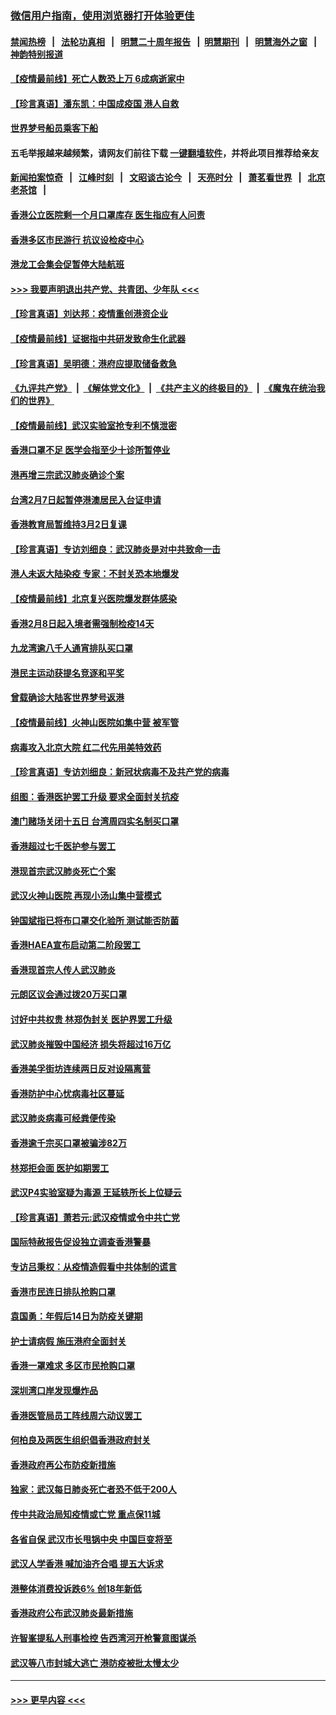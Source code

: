 ### [微信用户指南，使用浏览器打开体验更佳](https://github.com/gfw-breaker/banned-news1/blob/master/indexes/wechat-guide.md?t=0)
#### [禁闻热榜](热点新闻.md?t=0)  &nbsp;&nbsp;|&nbsp;&nbsp; [法轮功真相](https://github.com/gfw-breaker/truth/blob/master/README.md?t=0) &nbsp;&nbsp;|&nbsp;&nbsp; [明慧二十周年报告](https://github.com/gfw-breaker/mh-reports/blob/master/README.md?t=0) &nbsp;&nbsp;|&nbsp;&nbsp;[明慧期刊](https://github.com/gfw-breaker/mh-qikan) &nbsp;&nbsp;|&nbsp;&nbsp; [明慧海外之窗](https://github.com/gfw-breaker/mh-news/blob/master/README.md?t=0) &nbsp;&nbsp;|&nbsp;&nbsp; [神韵特别报道](https://github.com/gfw-breaker/mh-news/blob/master/shenyun.md?t=0)
#### [【疫情最前线】死亡人数恐上万 6成病逝家中](../pages/nsc415/n11856687.md?t=02101855) 
#### [【珍言真语】潘东凯：中国成疫国 港人自救](../pages/nsc415/n11856962.md?t=02101855) 
#### [世界梦号船员乘客下船](../pages/nsc415/n11856883.md?t=02101855) 
#### 五毛举报越来越频繁，请网友们前往下载 [一键翻墙软件](https://github.com/gfw-breaker/ssr-accounts)，并将此项目推荐给亲友
#### [新闻拍案惊奇](https://github.com/gfw-breaker/banned-news1/blob/master/pages/link4.md) &nbsp;&nbsp;|&nbsp;&nbsp; [江峰时刻](https://github.com/gfw-breaker/banned-news1/blob/master/pages/link4.md) &nbsp;&nbsp;|&nbsp;&nbsp; [文昭谈古论今](https://github.com/gfw-breaker/banned-news1/blob/master/pages/link4.md) &nbsp;&nbsp;|&nbsp;&nbsp; [天亮时分](https://github.com/gfw-breaker/banned-news1/blob/master/pages/link4.md) &nbsp;&nbsp;|&nbsp;&nbsp; [萧茗看世界](https://github.com/gfw-breaker/banned-news1/blob/master/pages/link4.md) &nbsp;&nbsp;|&nbsp;&nbsp; [北京老茶馆](https://github.com/gfw-breaker/banned-news1/blob/master/pages/link4.md) &nbsp;&nbsp;|&nbsp;&nbsp; 
#### [香港公立医院剩一个月口罩库存 医生指应有人问责](../pages/nsc415/n11856875.md?t=02101855) 
#### [香港多区市民游行 抗议设检疫中心](../pages/nsc415/n11856866.md?t=02101855) 
#### [港龙工会集会促暂停大陆航班](../pages/nsc415/n11856840.md?t=02101855) 
#### [>>> 我要声明退出共产党、共青团、少年队 <<<](https://github.com/begood0513/goodnews/blob/master/quit/letter.md) 
#### [【珍言真语】刘达邦：疫情重创港资企业](../pages/nsc415/n11854274.md?t=02101855) 
#### [【疫情最前线】证据指中共研发致命生化武器](../pages/nsc415/n11853087.md?t=02101855) 
#### [【珍言真语】吴明德：港府应提取储备救急](../pages/nsc415/n11852734.md?t=02101855) 
#### [《九评共产党》](https://github.com/begood0513/9ping.md/blob/master/README.md) &nbsp;|&nbsp; [《解体党文化》](../../../../jtdwh.md/blob/master/README.md)  &nbsp;|&nbsp; [《共产主义的终极目的》](../../../../gczydzjmd.md/blob/master/README.md) &nbsp;|&nbsp; [《魔鬼在统治我们的世界》](../../../../mgztzwmdsj.md/blob/master/README.md) 
#### [【疫情最前线】武汉实验室抢专利不慎泄密](../pages/nsc415/n11850310.md?t=02101855) 
#### [香港口罩不足 医学会指至少十诊所暂停业](../pages/nsc415/n11850301.md?t=02101855) 
#### [港再增三宗武汉肺炎确诊个案](../pages/nsc415/n11850328.md?t=02101855) 
#### [台湾2月7日起暂停港澳居民入台证申请](../pages/nsc415/n11850304.md?t=02101855) 
#### [香港教育局暂维持3月2日复课](../pages/nsc415/n11850260.md?t=02101855) 
#### [【珍言真语】专访刘细良：武汉肺炎是对中共致命一击](../pages/nsc415/n11849934.md?t=02101855) 
#### [港人未返大陆染疫 专家：不封关恐本地爆发](../pages/nsc415/n11848021.md?t=02101855) 
#### [【疫情最前线】北京复兴医院爆发群体感染](../pages/nsc415/n11847626.md?t=02101855) 
#### [香港2月8日起入境者需强制检疫14天](../pages/nsc415/n11847658.md?t=02101855) 
#### [九龙湾逾八千人通宵排队买口罩](../pages/nsc415/n11847647.md?t=02101855) 
#### [港民主运动获提名竞逐和平奖](../pages/nsc415/n11847633.md?t=02101855) 
#### [曾载确诊大陆客世界梦号返港](../pages/nsc415/n11847608.md?t=02101855) 
#### [【疫情最前线】火神山医院如集中营 被军管](../pages/nsc415/n11847524.md?t=02101855) 
#### [病毒攻入北京大院 红二代先用美特效药](../pages/nsc415/n11847427.md?t=02101855) 
#### [【珍言真语】专访刘细良：新冠状病毒不及共产党的病毒](../pages/nsc415/n11847164.md?t=02101855) 
#### [组图：香港医护罢工升级 要求全面封关抗疫](../pages/nsc415/n11844107.md?t=02101855) 
#### [澳门赌场关闭十五日 台湾周四实名制买口罩](../pages/nsc415/n11845083.md?t=02101855) 
#### [香港超过七千医护参与罢工](../pages/nsc415/n11845051.md?t=02101855) 
#### [港现首宗武汉肺炎死亡个案](../pages/nsc415/n11844998.md?t=02101855) 
#### [武汉火神山医院 再现小汤山集中营模式](../pages/nsc415/n11844763.md?t=02101855) 
#### [钟国斌指已将布口罩交化验所 测试能否防菌](../pages/nsc415/n11842783.md?t=02101855) 
#### [香港HAEA宣布启动第二阶段罢工](../pages/nsc415/n11842723.md?t=02101855) 
#### [香港现首宗人传人武汉肺炎](../pages/nsc415/n11842766.md?t=02101855) 
#### [元朗区议会通过拨20万买口罩](../pages/nsc415/n11842754.md?t=02101855) 
#### [讨好中共权贵 林郑伪封关 医护界罢工升级](../pages/nsc415/n11842359.md?t=02101855) 
#### [武汉肺炎摧毁中国经济 损失将超过16万亿](../pages/nsc415/n11839723.md?t=02101855) 
#### [香港美孚街坊连续两日反对设隔离营](../pages/nsc415/n11839962.md?t=02101855) 
#### [香港防护中心忧病毒社区蔓延](../pages/nsc415/n11839933.md?t=02101855) 
#### [武汉肺炎病毒可经粪便传染](../pages/nsc415/n11839939.md?t=02101855) 
#### [香港逾千宗买口罩被骗涉82万](../pages/nsc415/n11839914.md?t=02101855) 
#### [林郑拒会面 医护如期罢工](../pages/nsc415/n11839892.md?t=02101855) 
#### [武汉P4实验室疑为毒源 王延轶所长上位疑云](../pages/nsc415/n11835543.md?t=02101855) 
#### [【珍言真语】萧若元:武汉疫情或令中共亡党](../pages/nsc415/n11829394.md?t=02101855) 
#### [国际特赦报告促设独立调查香港警暴](../pages/nsc415/n11833845.md?t=02101855) 
#### [专访吕秉权：从疫情造假看中共体制的谎言](../pages/nsc415/n11833813.md?t=02101855) 
#### [香港市民连日排队抢购口罩](../pages/nsc415/n11833794.md?t=02101855) 
#### [袁国勇：年假后14日为防疫关键期](../pages/nsc415/n11831088.md?t=02101855) 
#### [护士请病假 施压港府全面封关](../pages/nsc415/n11831030.md?t=02101855) 
#### [香港一罩难求 多区市民抢购口罩](../pages/nsc415/n11831002.md?t=02101855) 
#### [深圳湾口岸发现爆炸品](../pages/nsc415/n11828802.md?t=02101855) 
#### [香港医管局员工阵线周六动议罢工](../pages/nsc415/n11828762.md?t=02101855) 
#### [何柏良及两医生组织倡香港政府封关](../pages/nsc415/n11828749.md?t=02101855) 
#### [香港政府再公布防疫新措施](../pages/nsc415/n11828716.md?t=02101855) 
#### [独家：武汉每日肺炎死亡者恐不低于200人](../pages/nsc415/n11828240.md?t=02101855) 
#### [传中共政治局知疫情或亡党 重点保11城](../pages/nsc415/n11828145.md?t=02101855) 
#### [各省自保 武汉市长甩锅中央 中国巨变将至](../pages/nsc415/n11828021.md?t=02101855) 
#### [武汉人学香港 喊加油齐合唱 提五大诉求](../pages/nsc415/n11827046.md?t=02101855) 
#### [港整体消费投诉跌6% 创18年新低](../pages/nsc415/n11817280.md?t=02101855) 
#### [香港政府公布武汉肺炎最新措施](../pages/nsc415/n11817152.md?t=02101855) 
#### [许智峯提私人刑事检控 告西湾河开枪警意图谋杀](../pages/nsc415/n11817132.md?t=02101855) 
#### [武汉等八市封城大逃亡 港防疫被批太慢太少](../pages/nsc415/n11817058.md?t=02101855) 

----
#### [ >>> 更早内容 <<< ](../indexes/nsc415-earlier.md)
